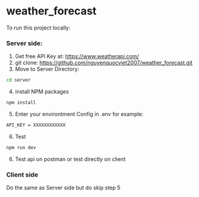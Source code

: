 # weather_forecast

To run this project locally:

### Server side:
1. Get free API Key at: https://www.weatherapi.com/
2. git clone: https://github.com/nguyenquocviet2007/weather_forecast.git
3. Move to Server Directory:
```sh
cd server
```
4. install NPM packages
```sh
npm install
```
5. Enter your environtment Config in .env for example:
```sh
API_KEY = XXXXXXXXXXXX
```
6. Test
```sh
npm run dev
```
6. Test api on postman or test directly on client

### Client side
Do the same as Server side but do skip step 5